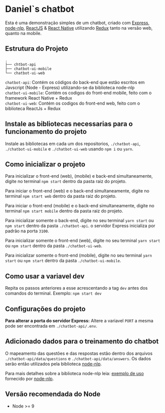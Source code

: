 # Daniel`s chatbot

Esta é uma demonstração simples de um chatbot, criado com [Express](https://expressjs.com/), [node-nlp](https://www.npmjs.com/package/node-nlp), [ReactJS](https://reactjs.org/) & [React Native](https://facebook.github.io/react-native/) utilizando [Redux](https://redux.js.org/) tanto na versão web, quanto na mobile.

## Estrutura do Projeto

```
.
├── chtbot-api
├── chatbot-ui-mobile
└── chatbot-ui-web

```

`chatbot-api`: Contém os códigos do back-end que estão escritos em Javscript (Node - Express) utilizando-se da biblioteca node-nlp  
`chatbot-ui-mobile`: Contém os codigos do front-end mobile, feito com o framework React Native + Redux  
`chatbot-ui-web`: Contém os codigos do front-end web, feito com o biblioteca ReactJs + Redux  

## Instale as bibliotecas necessarias para o funcionamento do projeto

Instale as bibliotecas em cada um dos repositorios, `./chatbot-api`, `./chatbot-ui-mobile` e `./chatbot-ui-web` usando `npm i` ou `yarn`.

## Como inicializar o projeto

Para inicializar o front-end (web), (mobile) e back-end simultaneamente, digite no terminal `npm start` dentro da pasta raiz do projeto.

Para iniciar o front-end (web) e o back-end simultaneamente, digite no terminal `npm start web` dentro da pasta raiz do projeto.

Para iniciar o front-end (mobile) e o back-end simultaneamente, digite no terminal `npm start mobile` dentro da pasta raiz do projeto.

Para inicializar somente o back-end, digite no seu terminal `yarn start` ou `npm start` dentro da pasta `./chatbot-api`. o servidor Express inicializa por padrão na porta `3100`.

Para inicializar somente o front-end (web), digite no seu terminal `yarn start` ou `npm start` dentro da pasta `./chatbot-ui-web`.

Para inicializar somente o front-end (mobile), digite no seu terminal `yarn start` ou `npm start` dentro da pasta `./chatbot-ui-mobile`.

## Como usar a variavel dev

Repita os passos anteriores a esse acrescentando a tag `dev` antes dos comandos do terminal.
Exemplo: `npm start dev`

## Configurações do projeto

**Para alterar a porta do servidor Express:**
Altere a variavel `PORT` a mesma pode ser encontrada em `./chatbot-api/.env`.

## Adicionado dados para o treinamento do chatbot

O mapeamento das questões e das respostas estão dentro dos arquivos `./chatbot-api/data/questions` e `./chatbot-api/data/answers`. Os dados serão então utilizados pela biblioteca [node-nlp](https://www.npmjs.com/package/node-nlp).

Para mais detalhes sobre a biblioteca node-nlp leia: [exemplo de uso](https://www.npmjs.com/package/node-nlp#example-of-use) fornecido por [node-nlp](https://www.npmjs.com/package/node-nlp).

## Versão recomendada do Node

- Node >= 9
